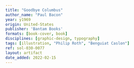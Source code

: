 ```yaml
---
title: "Goodbye Columbus"
author_name: "Paul Bacon"
year: y1969
origin: United-States
publisher: 'Bantam Books'
formats: [book-cover, book]
disciplines: [graphic-design, typography]
tags: [illustration, "Philip Roth", "Benguiat Caslon"]
ref: sol-030-0077
layout: artifact
date_added: 2022-02-15
---
```

